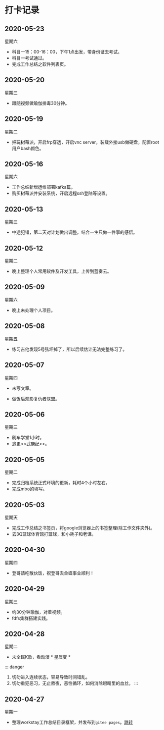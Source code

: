 # 打卡记录

## 2020-05-23

星期六

* 科目一15：00-16：00，下午1点出发，带身份证去考试。
* 科目一考试通过。
* 完成工作总结之软件列表页。

## 2020-05-20

星期三

* 跟随视频做瑜伽排毒30分钟。

## 2020-05-19

星期二

* 把玩树莓派，开启frp穿透，开启vnc server，装载外接usb做硬盘，配置root用户bash颜色。

## 2020-05-16

星期六

* 工作总结新增运维部署kafka篇。
* 购买树莓派并安装系统，开启远程ssh登陆等设置。

## 2020-05-13

星期三

* 中途犯错，第二天对计划做出调整。结合一生只做一件事的感悟。

## 2020-05-12

星期二

* 晚上整理个人常用软件及开发工具，上传到蓝奏云。

## 2020-05-09

星期六

* 晚上未处理个人项目。

## 2020-05-08

星期五

* 练习吉他发现5号弦坏掉了，所以后续估计无法完整练习了。

## 2020-05-07

星期四

* 未写文章。

- 做饭后观影复仇者联盟。

## 2020-05-06

星期三

- 刷车学堂1小时。
- 追更<<武庚纪>>。

## 2020-05-05

星期二

- 完成归档系统正式环境的更新，耗时4个小时左右。
- 完成mbo的填写。

## 2020-05-03

星期天

* 完成工作总结之书签页，将google浏览器上的书签整理(除工作文件夹外)。
* 去3Q篮球体育馆打篮球，和小耗子和老谭。

## 2020-04-30

星期四

* 登哥请吃散伙饭，祝登哥去金蝶事业顺利！



## 2020-04-29

星期三

* 约30分钟瑜伽，对着视频。
* fdfs集群搭建实践。

## 2020-04-28
星期二
* 未全民K歌，看动漫 * 星辰变 *

::: danger
1. 切勿进入连续状态，容易导致时间错乱。
2. 切勿重犯恶习，无止熬夜，恶性循环，如何消除眼睛里的血丝。
:::

## 2020-04-27
星期一
* 整理workstay工作总结目录框架，并发布到`gitee pages`。[跳转](http://mg.meiflower.top/workstay)



